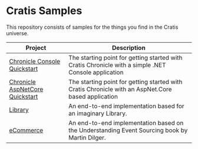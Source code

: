 # Cratis Samples

This repository consists of samples for the things you find in the Cratis universe.

| Project | Description |
| ------- | ----------- |
| [Chronicle Console Quickstart](./Chronicle/Quickstart/Console) | The starting point for getting started with Cratis Chronicle with a simple .NET Console application |
| [Chronicle AspNetCore Quickstart](./Chronicle/Quickstart/AspNetCore) | The starting point for getting started with Cratis Chronicle with an AspNet.Core based application |
| [Library](./Library/README.md) | An end-to-end implementation based for an imaginary Library. |
| [eCommerce](./eCommerce/README.md) | An end-to-end implementation based on the Understanding Event Sourcing book by Martin Dilger. |
